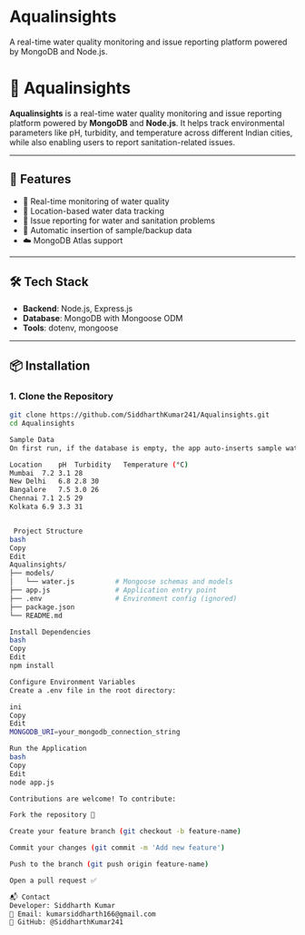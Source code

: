 # Aqualinsights
A real-time water quality monitoring and issue reporting platform powered by MongoDB and Node.js.

# 🌊 Aqualinsights

**Aqualinsights** is a real-time water quality monitoring and issue reporting platform powered by **MongoDB** and **Node.js**. It helps track environmental parameters like pH, turbidity, and temperature across different Indian cities, while also enabling users to report sanitation-related issues.

---

## 🚀 Features

- 📡 Real-time monitoring of water quality
- 📍 Location-based water data tracking
- 📝 Issue reporting for water and sanitation problems
- 💾 Automatic insertion of sample/backup data
- ☁️ MongoDB Atlas support

---

## 🛠️ Tech Stack

- **Backend**: Node.js, Express.js
- **Database**: MongoDB with Mongoose ODM
- **Tools**: dotenv, mongoose

---

## 📦 Installation

### 1. Clone the Repository

```bash
git clone https://github.com/SiddharthKumar241/Aqualinsights.git
cd Aqualinsights

Sample Data
On first run, if the database is empty, the app auto-inserts sample water data:

Location	pH	Turbidity	Temperature (°C)
Mumbai	7.2	3.1	28
New Delhi	6.8	2.8	30
Bangalore	7.5	3.0	26
Chennai	7.1	2.5	29
Kolkata	6.9	3.3	31


 Project Structure
bash
Copy
Edit
Aqualinsights/
├── models/
│   └── water.js          # Mongoose schemas and models
├── app.js                # Application entry point
├── .env                  # Environment config (ignored)
├── package.json
└── README.md

Install Dependencies
bash
Copy
Edit
npm install

Configure Environment Variables
Create a .env file in the root directory:

ini
Copy
Edit
MONGODB_URI=your_mongodb_connection_string

Run the Application
bash
Copy
Edit
node app.js

Contributions are welcome! To contribute:

Fork the repository 🍴

Create your feature branch (git checkout -b feature-name)

Commit your changes (git commit -m 'Add new feature')

Push to the branch (git push origin feature-name)

Open a pull request ✅

📬 Contact
Developer: Siddharth Kumar
📧 Email: kumarsiddharth166@gmail.com
🔗 GitHub: @SiddharthKumar241
